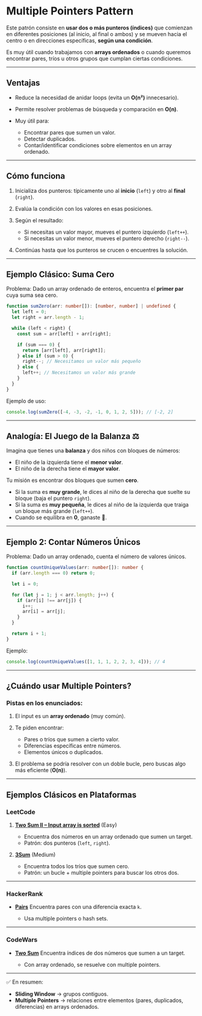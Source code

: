 
# **Multiple Pointers Pattern**

Este patrón consiste en **usar dos o más punteros (índices)** que comienzan en diferentes posiciones (al inicio, al final o ambos) y se mueven hacia el centro o en direcciones específicas, **según una condición**.

Es muy útil cuando trabajamos con **arrays ordenados** o cuando queremos encontrar pares, tríos u otros grupos que cumplan ciertas condiciones.

---

## **Ventajas**

* Reduce la necesidad de anidar loops (evita un **O(n²)** innecesario).
* Permite resolver problemas de búsqueda y comparación en **O(n)**.
* Muy útil para:

  * Encontrar pares que sumen un valor.
  * Detectar duplicados.
  * Contar/identificar condiciones sobre elementos en un array ordenado.

---

## **Cómo funciona**

1. Inicializa dos punteros: típicamente uno al **inicio** (`left`) y otro al **final** (`right`).
2. Evalúa la condición con los valores en esas posiciones.
3. Según el resultado:

   * Si necesitas un valor mayor, mueves el puntero izquierdo (`left++`).
   * Si necesitas un valor menor, mueves el puntero derecho (`right--`).
4. Continúas hasta que los punteros se crucen o encuentres la solución.

---

## **Ejemplo Clásico: Suma Cero**

Problema:
Dado un array ordenado de enteros, encuentra el **primer par** cuya suma sea cero.

```ts
function sumZero(arr: number[]): [number, number] | undefined {
  let left = 0;
  let right = arr.length - 1;

  while (left < right) {
    const sum = arr[left] + arr[right];

    if (sum === 0) {
      return [arr[left], arr[right]];
    } else if (sum > 0) {
      right--; // Necesitamos un valor más pequeño
    } else {
      left++; // Necesitamos un valor más grande
    }
  }
}
```

Ejemplo de uso:

```ts
console.log(sumZero([-4, -3, -2, -1, 0, 1, 2, 5])); // [-2, 2]
```

---

## **Analogía: El Juego de la Balanza ⚖️**

Imagina que tienes una **balanza** y dos niños con bloques de números:

* El niño de la izquierda tiene el **menor valor**.
* El niño de la derecha tiene el **mayor valor**.

Tu misión es encontrar dos bloques que sumen **cero**.

* Si la suma es **muy grande**, le dices al niño de la derecha que suelte su bloque (baja el puntero `right`).
* Si la suma es **muy pequeña**, le dices al niño de la izquierda que traiga un bloque más grande (`left++`).
* Cuando se equilibra en **0**, ganaste 🎉.

---

## **Ejemplo 2: Contar Números Únicos**

Problema: Dado un array ordenado, cuenta el número de valores únicos.

```ts
function countUniqueValues(arr: number[]): number {
  if (arr.length === 0) return 0;

  let i = 0;

  for (let j = 1; j < arr.length; j++) {
    if (arr[i] !== arr[j]) {
      i++;
      arr[i] = arr[j];
    }
  }

  return i + 1;
}
```

Ejemplo:

```ts
console.log(countUniqueValues([1, 1, 1, 2, 2, 3, 4])); // 4
```

---

## **¿Cuándo usar Multiple Pointers?**

### Pistas en los enunciados:

1. El input es un **array ordenado** (muy común).
2. Te piden encontrar:

   * Pares o tríos que sumen a cierto valor.
   * Diferencias específicas entre números.
   * Elementos únicos o duplicados.
3. El problema se podría resolver con un doble bucle, pero buscas algo más eficiente (**O(n)**).

---

## **Ejemplos Clásicos en Plataformas**

### **LeetCode**

1. **[Two Sum II – Input array is sorted](https://leetcode.com/problems/two-sum-ii-input-array-is-sorted/)** (Easy)

   * Encuentra dos números en un array ordenado que sumen un target.
   * Patrón: dos punteros (`left`, `right`).

2. **[3Sum](https://leetcode.com/problems/3sum/)** (Medium)

   * Encuentra todos los tríos que sumen cero.
   * Patrón: un bucle + multiple pointers para buscar los otros dos.

---

### **HackerRank**

* **[Pairs](https://www.hackerrank.com/challenges/pairs/problem)**
  Encuentra pares con una diferencia exacta `k`.

  * Usa multiple pointers o hash sets.

---

### **CodeWars**

* **[Two Sum](https://www.codewars.com/kata/52c31f8e6605bcc646000082)**
  Encuentra índices de dos números que sumen a un target.

  * Con array ordenado, se resuelve con multiple pointers.

---

✅ En resumen:

* **Sliding Window** → grupos contiguos.
* **Multiple Pointers** → relaciones entre elementos (pares, duplicados, diferencias) en arrays ordenados.


